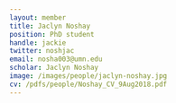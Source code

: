 ```yaml
---
layout: member
title: Jaclyn Noshay
position: PhD student
handle: jackie
twitter: noshjac
email: nosha003@umn.edu
scholar: Jaclyn Noshay
image: /images/people/jaclyn-noshay.jpg
cv: /pdfs/people/Noshay_CV_9Aug2018.pdf
---
```

